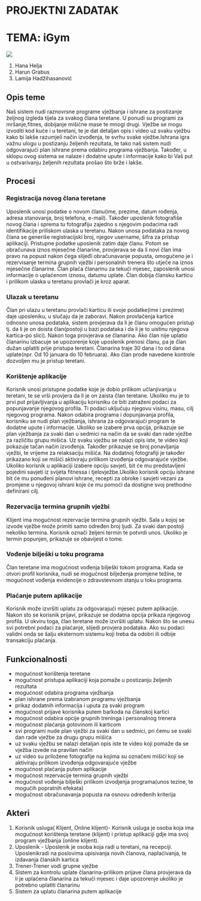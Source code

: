 # PROJEKTNI ZADATAK
# TEMA: iGym

![](https://scontent.flju2-1.fna.fbcdn.net/v/t35.0-12/17521784_922344261201384_1900944502_o.png?oh=a4e5359c30bff6525c4173a1f1f86aed&oe=58D7F9F2)

1. Hana Helja
2. Harun Grabus
3. Lamija Hadžihasanović

## Opis teme
Naš sistem nudi raznovrsne programe vježbanja i ishrane za postizanje željnog izgleda tijela za svakog člana teretane. U ponudi su programi za mršanje,fitnes, dobijanje mišićne mase te mnogi drugi. Vježbe se mogu izvoditi kod kuće i u teretani, te je dat detaljan opis i video uz svaku vježbu kako bi lakše razumjeli način izvođenja, te svrhu svake vježbe.Ishrana igra važnu ulogu u postizanju željenih rezultata, te tako naš sistem nudi odgovarajući plan  ishrane prema odabiru programa vježbanja. Također, u sklopu ovog sistema se nalaze i dodatne upute i informacije kako bi Vaš put u ostvarivanju željenih rezultata prošao što brže i lakše.

## Procesi
### Registracija novog člana teretane
Uposlenik unosi podatke o novom članu(ime, prezime, datum rođenja, adresa stanovanja, broj telefona, e-mail). Također uposlenik fotografiše novog člana i sprema tu fotografiju zajedno s njegovim podacima radi identifikacije priliskom ulaska u teretanu. Nakon unosa podataka za novog člana se generiše registracijski broj, njegov username, šifra za pristup aplikaciji. Pristupne podatke uposlenik zatim daje članu. Potom se obračunava iznos mjesečne članarine, provjerava se da li novi član ima pravo na popust nakon čega slijeđi obračunavanje popusta, omogućeno je i rezervisanje termina grupnih vježbi i personalnih trenera što utječe na iznos mjesečne članarine. Član plaća članarinu za tekući mjesec, zaposlenik unosi informacije o uplaćenom iznosu, datumu uplate. Član dobija člansku karticu i prilikom ulaska u teretanu provlači je kroz aparat.

### Ulazak u teretanu
Član pri ulazu u teretanu provlači karticu ili svoje podatke(ime i prezime) daje uposleniku, u slučaju da je zaboravi. Nakon provlačenja kartice odnosno unosa podataka, sistem provjerava da li je članu omogućen pristup tj. da li je on doista član(postoji u bazi podataka i da li je to uistinu njegova kartica-po slici). Nakon toga provjerava se članarina. Ako član nije uplatio članarinu izbacuje se upozorenje koje uposlenik prenosi članu, pa je član dužan uplatiti prije pristupa teretani. Članarina traje 30 dana i to od dana uplate(npr. Od 10 januara do 10 februara). Ako član prođe navedene kontrole dozvoljen mu je pristup teretani.

### Korištenje  aplikacije
Korisnik unosi pristupne podatke koje je dobio prilikom učlanjivanja u teretani, te se vrši provjera da li je on zaista član teretane. Ukoliko mu je to prvi put prijavljivanja u aplikaciju korisniku će biti zatraženi podaci za popunjavanje njegovog profila. Ti podaci uključuju njegovu visinu, masu, cilj njegovog programa. Nakon odabira programa i dopunjavanja profila, korisniku se nudi plan vježbanja, ishrana za odgovarajući program te dodatne upute i informacije. Ukoliko se izabere prva opcija, prikazuje se plan vježbanja za svaki dan u sedmici na način da se svaki dan rade vježbe za različitu grupu mišića. Uz svaku vježbu se nalazi opis iste, te video koji pokazuje tačan način izvođenja. Također prikazuje se broj ponavljanja vježbi, te vrijeme za relaksaciju mišića. Na dodatnoj fotografiji je također prikazano koji se mišići aktiviraju prilikom izvođenja odgovarajuće vježbe.
Ukoliko korisnik u aplikaciji izabere opciju savjeti, bit će mu predstavljeni pojedini savjeti iz svijeta fitnessa i tjelovježbe.Ukoliko korisnik opciju ishrane bit će mu ponuđeni planovi ishrane, recepti za obroke i savjeti vezani za promjene u njegovoj ishrani koje će mu pomoći da dostigne svoj prethodno definirani cilj.

### Rezervacija termina grupnih vježbi
Klijent ima mogućnost rezervacije termina grupnih vježbi. Sala u  kojoj se izvode vježbe može primiti samo određen broj ljudi. Za svaki dan postoji nekoliko termina. Korisnik označi željeni termin te potvrdi unos. Ukoliko  je termin popunjen, prikazuje se obavijest o tome. 

### Vođenje bilješki u toku programa
Član teretane ima mogućnost vođenja bilješki tokom programa. Kada se otvori profil korisnika, nudi se mogućnost bilježenja promjene težine, te mogućnost vođenja evidencije o zdravstevnom stanju u toku programa.

### Plaćanje putem aplikacije
Korisnik može izvršiti uplatu za odgovarajući mjesec putem aplikacije. Nakon sto se korisnik prijavi, prikazuje se dodatna opcija prikaza njegovog profila. U okviru toga, član teretane može izvršiti uplatu.  Nakon što se unesu svi potrebni podaci za plaćanje,  slijedi provjera podataka. Ako su podaci validni onda se šalju eksternom sistemu koji treba da odobri ili odbije transakciju plaćanja.

## Funkcionalnosti
- mogućnost korištenja teretane
- mogućnost pristupa aplikaciji koja pomaže u postizanju željenih rezultata
- mogućnost odabira programa vježbanja
- plan ishrane prema izabranom programu vježbanja
- prikaz dodatnih informacija i uputa za svaki program
- mogućnost prijave korisnika putem barkoda na članskoj kartici
- mogućnost odabira opcije grupnih treninga i personalnog trenera
- mogućnost plaćanja gotovinom ili karticom
- svi programi nude plan vježbi za svaki dan u sedmici, pri čemu se svaki dan rade vježbe za drugu grupu mišića
- uz svaku vježbu se nalazi detaljan opis iste te video koji pomaže da se vježba izvede na pravilan način
- uz video su priložene fotografije na kojima su označeni mišići koji se aktiviraju prilikom izvođenja odgovarajuće vježbe
- mogućnost plaćanja putem aplikacije
- mogućnost rezervacije termina grupnih vježbi
- mogućnost vođenja bilješki prilikom izvodjenja programa(unos tezine, te mogućih popratnih efekata)
- mogućnost obračunavanja popusta na osnovu određenih kriterija 

## Akteri
1. Korisnik usluga( Klijent, Online klijent)- Korisnik usluga je osoba koja ima mogućnost korištenja teretane (klijent) i pristup aplikaciji gdje  ima svoj program vježbanja (online klijent).
2. Uposlenik - Uposlenik je osoba koja radi u teretani, na recepciji. Uposlenikradi na poslovima upisivanja novih članova, naplaćivanja, te izdavanja članskih kartica
3. Trener-Trener vodi grupne vježbe
4. Sistem za kontrolu uplate članarina-prilikom prijave člana provjerava da li je uplaćena članarina za tekući mjesec i daje upozorenje ukoliko je potrebno uplatiti članarinu
5. Sistem za uplatu članarina putem aplikacije



